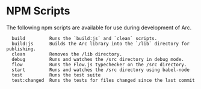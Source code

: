 # NPM Scripts
The following npm scripts are available for use during development of Arc.

```
  build         Runs the `build:js` and `clean` scripts.
  build:js      Builds the Arc library into the `/lib` directory for publishing.
  clean         Removes the /lib directory.
  debug         Runs and watches the /src directory in debug mode.
  flow          Runs the Flow.js typechecker on the /src directory.
  start         Runs and watches the /src directory using babel-node
  test          Runs the test suite
  test:changed  Runs the tests for files changed since the last commit
```
